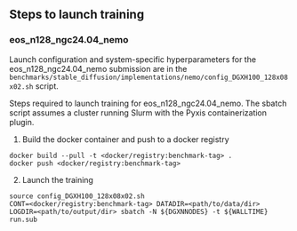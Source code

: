 ## Steps to launch training

### eos_n128_ngc24.04_nemo

Launch configuration and system-specific hyperparameters for the
eos_n128_ngc24.04_nemo submission are in the
`benchmarks/stable_diffusion/implementations/nemo/config_DGXH100_128x08x02.sh` script.

Steps required to launch training for eos_n128_ngc24.04_nemo.  The sbatch
script assumes a cluster running Slurm with the Pyxis containerization plugin.

1. Build the docker container and push to a docker registry

```
docker build --pull -t <docker/registry:benchmark-tag> .
docker push <docker/registry:benchmark-tag>
```

2. Launch the training
```
source config_DGXH100_128x08x02.sh
CONT=<docker/registry:benchmark-tag> DATADIR=<path/to/data/dir> LOGDIR=<path/to/output/dir> sbatch -N ${DGXNNODES} -t ${WALLTIME} run.sub
```
